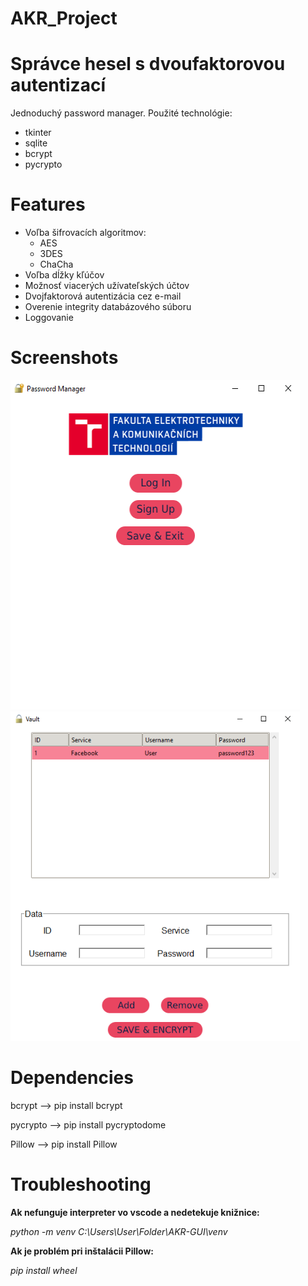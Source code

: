 # AKR_Project

# Správce hesel s dvoufaktorovou autentizací

Jednoduchý password manager.
Použité technológie:
- tkinter
- sqlite
- bcrypt
- pycrypto

# Features
- Voľba šifrovacích algoritmov:
  - AES
  - 3DES
  - ChaCha
- Voľba dĺžky kľúčov
- Možnosť viacerých užívateľských účtov
- Dvojfaktorová autentizácia cez e-mail
- Overenie integrity databázového súboru
- Loggovanie

# Screenshots
<img src="images/image1.png" width="463" height="527">
<img src="images/image2.PNG" width="463" height="527">

# Dependencies

bcrypt --> pip install bcrypt

pycrypto --> pip install pycryptodome

Pillow --> pip install Pillow

# Troubleshooting

**Ak nefunguje interpreter vo vscode a nedetekuje knižnice:**

*python -m venv C:\Users\User\Folder\AKR-GUI\venv*

**Ak je problém pri inštalácii Pillow:**

*pip install wheel*
